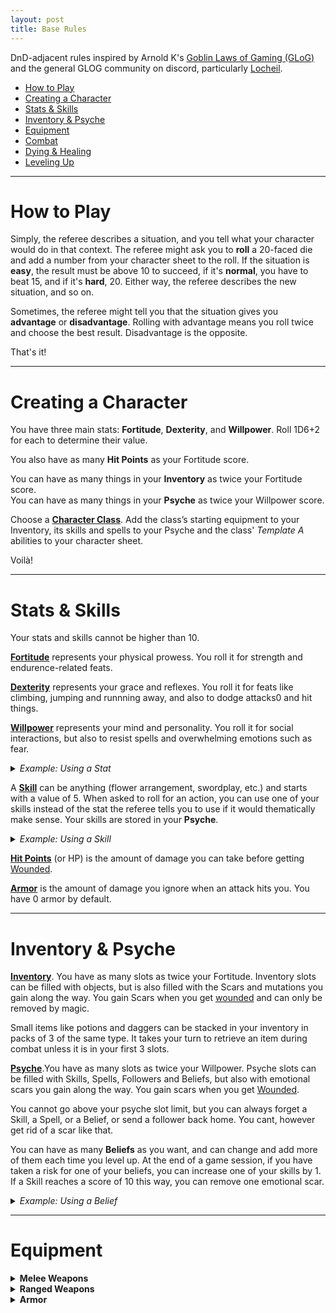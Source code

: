 ```yaml
---
layout: post
title: Base Rules
---
```


DnD-adjacent rules inspired by Arnold K's [Goblin Laws of Gaming (GLoG)](http://goblinpunch.blogspot.com/2020/04/lair-of-lamb-final.html) and the general GLOG community on discord, particularly [Locheil](https://nothicseye.blogspot.com/).

- [How to Play](#how-to-play)
- [Creating a Character](#creating-a-character)
- [Stats & Skills](#stats--skills)
- [Inventory & Psyche](#inventory--psyche)
- [Equipment](#equipment)
- [Combat](#combat)
- [Dying & Healing](#dying--healing)
- [Leveling Up](#leveling-up)

---

# **How to Play**

Simply, the referee describes a situation, and you tell what your character would do in that context. The referee might ask you to **roll** a 20-faced die and add a number from your character sheet to the roll. If the situation is **easy**, the result must be above 10 to succeed, if it's **normal**, you have to beat 15, and if it's **hard**, 20. Either way, the referee describes the new situation, and so on. 

Sometimes, the referee might tell you that the situation gives you **advantage** or **disadvantage**. Rolling with advantage means you roll twice and choose the best result. Disadvantage is the opposite.

That's it!

---

# **Creating a Character**

You have three main stats: **Fortitude**, **Dexterity**, and **Willpower**. Roll 1D6+2 for each to determine their value.

You also have as many **Hit Points** as your Fortitude score.

You can have as many things in your **Inventory** as twice your Fortitude score. <br>
You can have as many things in your **Psyche** as twice your Willpower score.

Choose a [**Character Class**](https://saltygoo.github.io/classes/). Add the class’s starting equipment to your Inventory, its skills and spells to your Psyche and the class' _Template A_ abilities to your character sheet.

Voilà!

---

# Stats & Skills

Your stats and skills cannot be higher than 10.

<ins>**Fortitude**</ins> represents your physical prowess. You roll it for strength and endurence-related feats.

<ins>**Dexterity**</ins> represents your grace and reflexes. You roll it for feats like climbing, jumping and runnning away, and also to dodge attacks0 and hit things.

<ins>**Willpower**</ins> represents your mind and personality. You roll it for social interactions, but also to resist spells and overwhelming emotions such as fear.

<details markdown="1">
<summary><i>Example: Using a Stat</i></summary>
*Beau is running away from a troll. He rolls a D20 and adds his Dexterity for a total of 17. This is higher than 15 and means that Beau is out of reach in another location of his choice. However, Gretchen, Beau's ally, rolled 12. That means she hasn't escaped the troll, and both of them will have to keep fighting in the next room in the dungeon.*
</details>

A <ins>**Skill**</ins> can be anything (flower arrangement, swordplay, etc.) and starts with a value of 5. When asked to roll for an action, you can use one of your skills instead of the stat the referee tells you to use if it would thematically make sense. Your skills are stored in your **Psyche**.

<details markdown="1">
<summary><i>Example: Using a Skill</i></summary>
*Beau has 3 points of Willpower and 5 points of a skill named "Swamp Dweller". When trying to parley with a troll, the referee asks him to roll Willpower, but Beau argues that his Swamp Dweller skill makes as much sense to use. The referee agrees and Beau adds 5 to his roll instead of 3.*
</details>

<ins>**Hit Points**</ins> (or HP) is the amount of damage you can take before getting [Wounded](#dying--healing).

<ins>**Armor**</ins> is the amount of damage you ignore when an attack hits you. You have 0 armor by default.

---

# Inventory & Psyche

<ins>**Inventory**</ins>. You have as many slots as twice your Fortitude. Inventory slots can be filled with objects, but is also filled with the Scars and mutations you gain along the way. You gain Scars when you get [wounded](#dying--healing) and can only be removed by magic.

Small items like potions and daggers can be stacked in your inventory in packs of 3 of the same type. It takes your turn to retrieve an item during combat unless it is in your first 3 slots.

<ins>**Psyche**</ins>.You have as many slots as twice your Willpower. Psyche slots can be filled with Skills, Spells, Followers and Beliefs, but also with emotional scars you gain along the way. You gain scars when you get [Wounded](#dying--healing).

You cannot go above your psyche slot limit, but you can always forget a Skill, a Spell, or a Belief, or send a follower back home. You cant, however get rid of a scar like that.

You can have as many **Beliefs** as you want, and can change and add more of them each time you level up. At the end of a game session, if you have taken a risk for one of your beliefs, you can increase one of your skills by 1. If a Skill reaches a score of 10 this way, you can remove one emotional scar.

<details markdown="1">
<summary><i>Example: Using a Belief</i></summary>
*Gretchen is figthing a dangerous troll. Her teammate Beau decides to leave his hiding spot to come to her rescue because he believes in selflessness. At the end of the session, he can increase one of his skills by 1 as a reward for having acted upon his Belief.*
</details>

---

# Equipment

<details markdown="1">
<summary><b>Melee Weapons</b></summary>
<ins>Improvised (wine bottle, chair)</ins>
1D4 damage, can be thrown

<ins>Light (dagger, javelin)</ins>
1D6 damage, can be thrown

<ins>Medium (sword, axe)</ins>
1D8 damage, 1D10 with two hands

<ins>Heavy (greatsword, greataxe)</ins>
1D12 damage, needs two hands

<ins>Pole (spear, halberd)</ins>
1D8 damage, needs two hands,
Dodging attacks from creatures you've hit becomes easy
</details>

<details markdown="1">
<summary><b>Ranged Weapons</b></summary>
<ins>Light (darts)</ins>
1 damage, can attack twice

<ins>Medium (sling)</ins>
1D4 damage

<ins>Heavy (bow)</ins>
1D6 damage, needs two hands

<ins>Mechanical (crossbow, musket)</ins>
1D12 damage, needs two hands,
must take one action to recharge
</details>

<details markdown="1">
<summary><b>Armor</b></summary>
Each worn piece of armor reduces damage by 1. You cant swim while wearing 3 or more pieces of armor.

<details markdown="1">
<summary><b>Torches, Ammunitions, & Consumables</b></summary>
Some items like **torches** have a finite use, represented by a D6. After 10 minutes of usage, roll the die. On a result of 1, the item is getting closer to depletion and the D6 becomes a D4. When you roll a 1 on the D4, you only have one use of the item before its depleted.

This system can be used for **ammunitions** too, in that case, instead of 10 minutes of usage, you roll after each battle where it was used.
</details>

---

# Combat

<ins>**Turn Order:**</ins> You act before the monsters unless they have surprised you.

<ins>**Your Turn:**</ins> You can move nearby, speak and do one other action, like casting a spell or attacking.

<ins>**Attacking:**</ins> The referee will tell you if the attack is easy, normal or hard to hit. Roll Dexterity. If you hit, roll your weapon’s damage die and the referee subtracts it from the target’s HP. Reducing a monster’s HP to 0 kills it. A die roll of 20 on an attack means double damage.

_On the monsters' turn, they might attack you. In this case, you'll have to dodge._

<ins>**Dodging:**</ins> The referee will tell you if the attack is easy, normal or hard to dodge. Roll Dexterity. A die roll of 1 on an dodge means double damage.

<details markdown="1">
<summary><i>Example: Combat</i></summary>
*Gretchen is figthing a dangerous troll. She acts first. On her turn, she yells at her teammate Beau to stop being a coward, swings her sword at the troll, and moves to the edge of a pit, hoping to lure the monster into a precarious position. The referee tells to make a normal attack roll, so she rolls a D20 and adds her Dexterity hoping to get above 15. The result is 18, it's a hit! Her sword inflicts 1D8 points of damage to the troll, who is infuriated.*

*It's the troll's turn! The referee announces that the monster chases her to the edge of the pit and swings its club at her. She must dodge! She rolls a D20 and adds her Dexterity. 15! It is not enough to avoid the troll's powerfull blow. The referee rolls the monster's damage: 8. Gretchen loses that many Hit Points, reach 0. She starts dying.*
</details>

---

# Dying & Healing

<ins>**Dying:**</ins> When you reach 0 Hit Points, you start dying. While you are dying, you gain a **Wound** at the end of each of your turns. If you reach 10 Wounds, you die. Each point of damage you take while dying also gives you an extra Wound. 

You can spend your turn's action to make a hard Fortitude roll, and any ally that can reach you with the appropriate Skill or tool can spend theirs making a hard Willpower roll to stabilize you. On a success, you stop dying and have 1 HP. You also stop dying if you recover HP any other way.

This does not heal your accumulated Wounds. When you stop dying, you gain a **Scar**. You choose wether the scar will take an Inventory slot or a Psyche slot. It  cannot be easily removed. However, it makes all your rolls against the danger that puts you in that situation easy rolls.

<ins>**Healing:**</ins> A 8 hours rest heals all HP losses and consumes 1 ration for the team.

Medical care heals all Wounds. Medical happens when you end an adventure in a safe location with healers.

<details markdown="1">
<summary><i>Example: Dying</i></summary>
*Gretchen is dying from a troll attack. On her turn, she calls her ally Beau for help and trys to recover. She rolls 19 on her Fortitude roll. Failure! She gains one Wound.*

*Beau arrives at the scene. He has bandages and could try to stop the bleeding, but the troll is still there, and one hit from it could kill Gretchen. He decides to try pushing the troll down the pit instead, at least to distract it. Success! But on her next turn, Beau fails her hard Fortitude roll again, she now has 2 wounds. Beau attempts to save her using bandages and succeeds his hard Willpower roll! Gretchen stops dying, but still has 2 wounds until the end of the adventure.*

*Gretchen has a new Scar. She decides it is going to take an Inventory slot. From now on, she wont be caught off-guard by a troll. All her rolls against them become easy.*
</details>

---

# Leveling Up

In your adventures you will find objects, the most precious of which are Treasures. By spending a Treasure carousing, a character can level up. It gains +2 HP and you can select a new class template (up to 4 total).

Choose a stat, increase it by 1 (up to 10).

After level 4, you get 1 Mastery point instead of any template or bonus.

<ins>Mastery:</ins> You gain a Mastery point when you level up beyond level 4 or bring a skill or a stat to 10. Once per day, you can spend Mastery points to change the result of a roll affecting a nearby ally at a rate of 1 point for 1 point.
